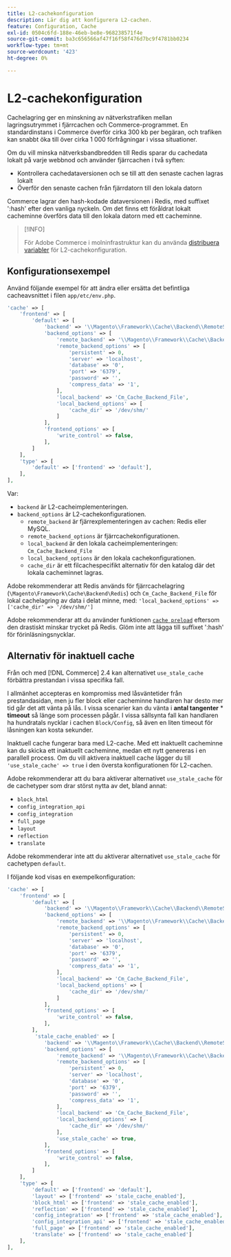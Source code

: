 ```yaml
---
title: L2-cachekonfiguration
description: Lär dig att konfigurera L2-cachen.
feature: Configuration, Cache
exl-id: 0504c6fd-188e-46eb-be8e-968238571f4e
source-git-commit: ba3c656566af47f16f58f476d7bc9f4781bb0234
workflow-type: tm+mt
source-wordcount: '423'
ht-degree: 0%

---
```


# L2-cachekonfiguration

Cachelagring ger en minskning av nätverkstrafiken mellan lagringsutrymmet i fjärrcachen och Commerce-programmet. En standardinstans i Commerce överför cirka 300 kb per begäran, och trafiken kan snabbt öka till över cirka 1 000 förfrågningar i vissa situationer.

Om du vill minska nätverksbandbredden till Redis sparar du cachedata lokalt på varje webbnod och använder fjärrcachen i två syften:

- Kontrollera cachedataversionen och se till att den senaste cachen lagras lokalt
- Överför den senaste cachen från fjärrdatorn till den lokala datorn

Commerce lagrar den hash-kodade dataversionen i Redis, med suffixet &#39;:hash&#39; efter den vanliga nyckeln. Om det finns ett föråldrat lokalt cacheminne överförs data till den lokala datorn med ett cacheminne.

>[!INFO]
>
>För Adobe Commerce i molninfrastruktur kan du använda [distribuera variabler](https://experienceleague.adobe.com/docs/commerce-cloud-service/user-guide/configure/env/stage/variables-deploy.html#redis_backend) för L2-cachekonfiguration.

## Konfigurationsexempel

Använd följande exempel för att ändra eller ersätta det befintliga cacheavsnittet i filen `app/etc/env.php`.

```php
'cache' => [
    'frontend' => [
        'default' => [
            'backend' => '\\Magento\\Framework\\Cache\\Backend\\RemoteSynchronizedCache',
            'backend_options' => [
                'remote_backend' => '\\Magento\\Framework\\Cache\\Backend\\Redis',
                'remote_backend_options' => [
                    'persistent' => 0,
                    'server' => 'localhost',
                    'database' => '0',
                    'port' => '6379',
                    'password' => '',
                    'compress_data' => '1',
                ],
                'local_backend' => 'Cm_Cache_Backend_File',
                'local_backend_options' => [
                    'cache_dir' => '/dev/shm/'
                ]
            ],
            'frontend_options' => [
                'write_control' => false,
            ],
        ]
    ],
    'type' => [
        'default' => ['frontend' => 'default'],
    ],
],
```

Var:

- `backend` är L2-cacheimplementeringen.
- `backend_options` är L2-cachekonfigurationen.
   - `remote_backend` är fjärrexplementeringen av cachen: Redis eller MySQL.
   - `remote_backend_options` är fjärrcachekonfigurationen.
   - `local_backend` är den lokala cacheimplementeringen: `Cm_Cache_Backend_File`
   - `local_backend_options` är den lokala cachekonfigurationen.
   - `cache_dir` är ett filcachespecifikt alternativ för den katalog där det lokala cacheminnet lagras.

Adobe rekommenderar att Redis används för fjärrcachelagring (`\Magento\Framework\Cache\Backend\Redis`) och `Cm_Cache_Backend_File` för lokal cachelagring av data i delat minne, med: `'local_backend_options' => ['cache_dir' => '/dev/shm/']`

Adobe rekommenderar att du använder funktionen [`cache preload`](redis-pg-cache.md#redis-preload-feature) eftersom den drastiskt minskar trycket på Redis. Glöm inte att lägga till suffixet &#39;:hash&#39; för förinläsningsnycklar.

## Alternativ för inaktuell cache

Från och med [!DNL Commerce] 2.4 kan alternativet `use_stale_cache` förbättra prestandan i vissa specifika fall.

I allmänhet accepteras en kompromiss med låsväntetider från prestandasidan, men ju fler block eller cacheminne handlaren har desto mer tid går det att vänta på lås. I vissa scenarier kan du vänta i **antal tangenter** \* **timeout** så länge som processen pågår. I vissa sällsynta fall kan handlaren ha hundratals nycklar i cachen `Block/Config`, så även en liten timeout för låsningen kan kosta sekunder.

Inaktuell cache fungerar bara med L2-cache. Med ett inaktuellt cacheminne kan du skicka ett inaktuellt cacheminne, medan ett nytt genereras i en parallell process. Om du vill aktivera inaktuell cache lägger du till `'use_stale_cache' => true` i den översta konfigurationen för L2-cachen.

Adobe rekommenderar att du bara aktiverar alternativet `use_stale_cache` för de cachetyper som drar störst nytta av det, bland annat:

- `block_html`
- `config_integration_api`
- `config_integration`
- `full_page`
- `layout`
- `reflection`
- `translate`

Adobe rekommenderar inte att du aktiverar alternativet `use_stale_cache` för cachetypen `default`.

I följande kod visas en exempelkonfiguration:

```php
'cache' => [
    'frontend' => [
        'default' => [
            'backend' => '\\Magento\\Framework\\Cache\\Backend\\RemoteSynchronizedCache',
            'backend_options' => [
                'remote_backend' => '\\Magento\\Framework\\Cache\\Backend\\Redis',
                'remote_backend_options' => [
                    'persistent' => 0,
                    'server' => 'localhost',
                    'database' => '0',
                    'port' => '6379',
                    'password' => '',
                    'compress_data' => '1',
                ],
                'local_backend' => 'Cm_Cache_Backend_File',
                'local_backend_options' => [
                    'cache_dir' => '/dev/shm/'
                ]
            ],
            'frontend_options' => [
                'write_control' => false,
            ],
        ],
         'stale_cache_enabled' => [
            'backend' => '\\Magento\\Framework\\Cache\\Backend\\RemoteSynchronizedCache',
            'backend_options' => [
                'remote_backend' => '\\Magento\\Framework\\Cache\\Backend\\Redis',
                'remote_backend_options' => [
                    'persistent' => 0,
                    'server' => 'localhost',
                    'database' => '0',
                    'port' => '6379',
                    'password' => '',
                    'compress_data' => '1',
                ],
                'local_backend' => 'Cm_Cache_Backend_File',
                'local_backend_options' => [
                    'cache_dir' => '/dev/shm/'
                ],
                'use_stale_cache' => true,
            ],
            'frontend_options' => [
                'write_control' => false,
            ],
        ]
    ],
    'type' => [
        'default' => ['frontend' => 'default'],
        'layout' => ['frontend' => 'stale_cache_enabled'],
        'block_html' => ['frontend' => 'stale_cache_enabled'],
        'reflection' => ['frontend' => 'stale_cache_enabled'],
        'config_integration' => ['frontend' => 'stale_cache_enabled'],
        'config_integration_api' => ['frontend' => 'stale_cache_enabled'],
        'full_page' => ['frontend' => 'stale_cache_enabled'],
        'translate' => ['frontend' => 'stale_cache_enabled']
    ],
],
```
